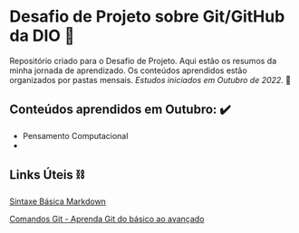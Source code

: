 # Desafio de Projeto sobre Git/GitHub da DIO 🙌
Repositório criado para o Desafio de Projeto. Aqui estão os resumos da minha jornada de aprendizado. Os conteúdos aprendidos estão organizados por pastas mensais. _Estudos iniciados em Outubro de 2022_. 🚀



## Conteúdos aprendidos em Outubro: ✔️

- Pensamento Computacional
- 





## Links Úteis ⛓️
[Sintaxe Básica Markdown](https://www.markdownguide.org/basic-syntax/)

[Comandos Git - Aprenda Git do básico ao avançado](https://comandosgit.github.io/)

